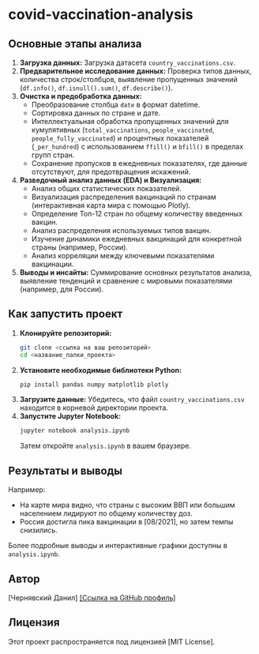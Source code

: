# covid-vaccination-analysis
## Основные этапы анализа

1.  **Загрузка данных:** Загрузка датасета `country_vaccinations.csv`.
2.  **Предварительное исследование данных:** Проверка типов данных, количества строк/столбцов, выявление пропущенных значений (`df.info()`, `df.isnull().sum()`, `df.describe()`).
3.  **Очистка и предобработка данных:**
    * Преобразование столбца `date` в формат datetime.
    * Сортировка данных по стране и дате.
    * Интеллектуальная обработка пропущенных значений для кумулятивных (`total_vaccinations`, `people_vaccinated`, `people_fully_vaccinated`) и процентных показателей (`_per_hundred`) с использованием `ffill()` и `bfill()` в пределах групп стран.
    * Сохранение пропусков в ежедневных показателях, где данные отсутствуют, для предотвращения искажений.
4.  **Разведочный анализ данных (EDA) и Визуализация:**
    * Анализ общих статистических показателей.
    * Визуализация распределения вакцинаций по странам (интерактивная карта мира с помощью Plotly).
    * Определение Топ-12 стран по общему количеству введенных вакцин.
    * Анализ распределения используемых типов вакцин.
    * Изучение динамики ежедневных вакцинаций для конкретной страны (например, России).
    * Анализ корреляции между ключевыми показателями вакцинации.
5.  **Выводы и инсайты:** Суммирование основных результатов анализа, выявление тенденций и сравнение с мировыми показателями (например, для России).

## Как запустить проект

1.  **Клонируйте репозиторий:**
    ```bash
    git clone <ссылка на ваш репозиторий>
    cd <название_папки_проекта>
    ```
2.  **Установите необходимые библиотеки Python:**
    ```bash
    pip install pandas numpy matplotlib plotly
    ```
3.  **Загрузите данные:** Убедитесь, что файл `country_vaccinations.csv` находится в корневой директории проекта.
4.  **Запустите Jupyter Notebook:**
    ```bash
    jupyter notebook analysis.ipynb
    ```
    Затем откройте `analysis.ipynb` в вашем браузере.

## Результаты и выводы


Например:
* На карте мира видно, что страны с высоким ВВП или большим населением лидируют по общему количеству доз.
* Россия достигла пика вакцинации в [08/2021], но затем темпы снизились.


Более подробные выводы и интерактивные графики доступны в `analysis.ipynb`.

## Автор

[Чернявский Данил]
[[Ссылка на GitHub профиль]](https://github.com/Pukist)

## Лицензия

Этот проект распространяется под лицензией [MIT License].
